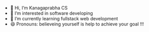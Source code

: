 - 👋 Hi, I’m Kanagaprabha CS
- 👀 I’m interested in software developing
- 🌱 I’m currently learning fullstack web development
- 😄 Pronouns: believeing yourself is help to achieve your goal !!!
<!---
Kanagaprabha14/Kanagaprabha14 is a ✨ special ✨ repository because its `README.md` (this file) appears on your GitHub profile.
You can click the Preview link to take a look at your changes.
--->
